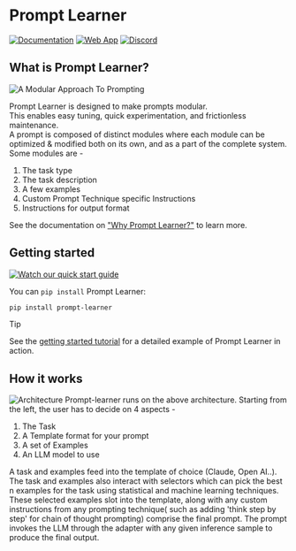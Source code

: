 # Prompt Learner

[![Documentation](https://img.shields.io/badge/docs-promptlearner.attuna.xyz-blue.svg)](https://promptlearner.attuna.xyz/)
[![Web App](https://img.shields.io/badge/app-streamlit-black.svg)](https://prompt-learner.streamlit.app/)
[![Discord](https://img.shields.io/badge/discord-prompt_learner-blue?logo=discord&logoColor=white&color=5d68e8)](https://discord.gg/FST9HRNKYX)


## What is Prompt Learner?
![A Modular Approach To Prompting](docs/concepts/images/anatomy.png)

Prompt Learner is designed to make prompts modular.\
This enables easy tuning, quick experimentation, and frictionless maintenance.\
A prompt is composed of distinct modules where each module can be optimized & modified both on its own, and as a part of the complete system. Some modules are -

1. The task type
2. The task description
3. A few examples
4. Custom Prompt Technique specific Instructions
5. Instructions for output format


See the documentation on ["Why Prompt Learner?"](https://promptlearner.attuna.xyz/why.html) to learn more.

## Getting started

[![Watch our quick start guide](https://cdn.loom.com/sessions/thumbnails/94f5345736d34af3b8b6b41e1be4c2a3-with-play.gif)](https://www.loom.com/share/94f5345736d34af3b8b6b41e1be4c2a3)

You can `pip install` Prompt Learner: 

```bash
pip install prompt-learner
```
> [!TIP]
> See the [getting started tutorial](https://promptlearner.attuna.xyz/getting-started.html) for a detailed example of Prompt Learner in action.

## How it works
![Architecture](docs/concepts/images/architecture.png)
Prompt-learner runs on the above architecture.
Starting from the left, the user has to decide on 4 aspects -
1. The Task
2. A Template format for your prompt
3. A set of Examples
4. An LLM model to use

A task and examples feed into the template of choice (Claude, Open AI..).
The task and examples also interact with selectors which can pick the best n examples for the task using statistical and machine learning techniques.
These selected examples slot into the template, along with any custom instructions from any prompting technique( such as adding 'think step by step' for chain of thought prompting) comprise the final prompt. 
The prompt invokes the LLM through the adapter with any given inference sample to produce the final output.